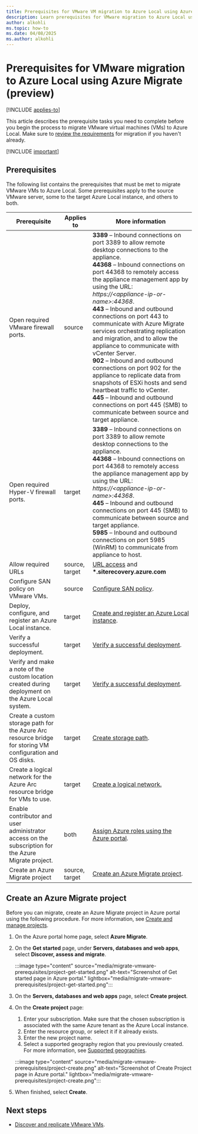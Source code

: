 ```yaml
--- 
title: Prerequisites for VMware VM migration to Azure Local using Azure Migrate (preview)
description: Learn prerequisites for VMware migration to Azure Local using Azure Migrate (preview).
author: alkohli
ms.topic: how-to
ms.date: 04/08/2025
ms.author: alkohli
---
```


# Prerequisites for VMware migration to Azure Local using Azure Migrate (preview)

[!INCLUDE [applies-to](../includes/hci-applies-to-23h2.md)]

This article describes the prerequisite tasks you need to complete before you begin the process to migrate VMware virtual machines (VMs) to Azure Local. Make sure to [review the requirements](migrate-vmware-requirements.md) for migration if you haven't already.

[!INCLUDE [important](../includes/hci-preview.md)]

## Prerequisites

The following list contains the prerequisites that must be met to migrate VMware VMs to Azure Local. Some prerequisites apply to the source VMware server, some to the target Azure Local instance, and others to both.

|Prerequisite|Applies to|More information|
|--|--|--|
|Open required VMware firewall ports.|source| **3389** – Inbound connections on port 3389 to allow remote desktop connections to the appliance. <br> **44368** – Inbound connections on port 44368 to remotely access the appliance management app by using the URL: *https:\//\<appliance-ip-or-name\>:44368*. <br> **443** – Inbound and outbound connections on port 443 to communicate with Azure Migrate services orchestrating replication and migration, and to allow the appliance to communicate with vCenter Server. <br> **902** – Inbound and outbound connections on port 902 for the appliance to replicate data from snapshots of ESXi hosts and send heartbeat traffic to vCenter. <br> **445** – Inbound and outbound connections on port 445 (SMB) to communicate between source and target appliance.|
|Open required Hyper-V firewall ports.|target|**3389** – Inbound connections on port 3389 to allow remote desktop connections to the appliance. <br> **44368** – Inbound connections on port 44368 to remotely access the appliance management app by using the URL: *https:\//\<appliance-ip-or-name\>:44368*. <br> **445** – Inbound and outbound connections on port 445 (SMB) to communicate between source and target appliance. <br> **5985** – Inbound and outbound connections on port 5985 (WinRM) to communicate from appliance to host.|
|Allow required URLs |source, <br> target |[URL access](/azure/migrate/migrate-appliance#url-access) and <br> **\*.siterecovery.azure.com** |
|Configure SAN policy on VMware VMs.|source|[Configure SAN policy](/azure/migrate/prepare-for-migration#configure-san-policy).|
|Deploy, configure, and register an Azure Local instance.|target|[Create and register an Azure Local instance](../deploy/deployment-introduction.md).|
| Verify a successful deployment. | target | [Verify a successful deployment](../deploy/deploy-via-portal.md#verify-a-successful-deployment). |
|Verify and make a note of the custom location created during deployment on the Azure Local system.|target|[Verify a successful deployment](../deploy/deploy-via-portal.md#verify-a-successful-deployment).|
|Create a custom storage path for the Azure Arc resource bridge for storing VM configuration and OS disks.|target| [Create storage path](../manage/create-storage-path.md).|
|Create a logical network for the Azure Arc resource bridge for VMs to use.|target|[Create a logical network.](../manage/create-logical-networks.md)|
|Enable contributor and user administrator access on the subscription for the Azure Migrate project.|both|[Assign Azure roles using the Azure portal](/azure/role-based-access-control/role-assignments-portal).|
|Create an Azure Migrate project|source, target|[Create an Azure Migrate project](#create-an-azure-migrate-project).|


## Create an Azure Migrate project

Before you can migrate, create an Azure Migrate project in Azure portal using the following procedure. For more information, see [Create and manage projects](/azure/migrate/create-manage-projects#create-a-project-for-the-first-time).

1. On the Azure portal home page, select **Azure Migrate**.

1. On the **Get started** page, under **Servers, databases and web apps**, select **Discover, assess and migrate**.

    :::image type="content" source="media/migrate-vmware-prerequisites/project-get-started.png" alt-text="Screenshot of Get started page in Azure portal." lightbox="media/migrate-vmware-prerequisites/project-get-started.png":::

1. On the **Servers, databases and web apps** page, select **Create project**.

1. On the **Create project** page:
    1. Enter your subscription. Make sure that the chosen subscription is associated with the same Azure tenant as the Azure Local instance.
    1. Enter the resource group, or select it if it already exists.
    1. Enter the new project name.
    1. Select a supported geography region that you previously created. For more information, see [Supported geographies](migrate-vmware-requirements.md#supported-geographies).

    :::image type="content" source="media/migrate-vmware-prerequisites/project-create.png" alt-text="Screenshot of Create Project page in Azure portal." lightbox="media/migrate-vmware-prerequisites/project-create.png":::

1. When finished, select **Create**.

## Next steps

- [Discover and replicate VMware VMs](migrate-vmware-replicate.md).
